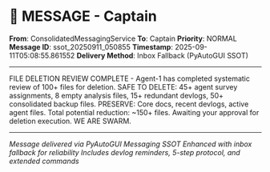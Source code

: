 # 📨 MESSAGE - Captain

**From**: ConsolidatedMessagingService
**To**: Captain
**Priority**: NORMAL
**Message ID**: ssot_20250911_050855
**Timestamp**: 2025-09-11T05:08:55.861552
**Delivery Method**: Inbox Fallback (PyAutoGUI SSOT)

---

FILE DELETION REVIEW COMPLETE - Agent-1 has completed systematic review of 100+ files for deletion. SAFE TO DELETE: 45+ agent survey assignments, 8 empty analysis files, 15+ redundant devlogs, 50+ consolidated backup files. PRESERVE: Core docs, recent devlogs, active agent files. Total potential reduction: ~150+ files. Awaiting your approval for deletion execution. WE ARE SWARM.

---

*Message delivered via PyAutoGUI Messaging SSOT*
*Enhanced with inbox fallback for reliability*
*Includes devlog reminders, 5-step protocol, and extended commands*
